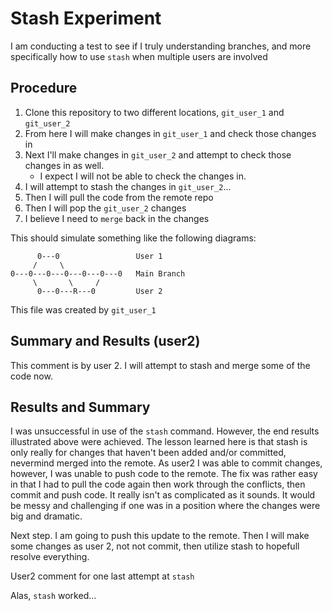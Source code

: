 # Stash Experiment
I am conducting a test to see if I truly understanding branches, and more specifically how to use `stash` when multiple users are involved

## Procedure
1. Clone this repository to two different locations, `git_user_1` and `git_user_2`
2. From here I will make changes in `git_user_1` and check those changes in
3. Next I'll make changes in `git_user_2` and attempt to check those changes in as well.
    - I expect I will not be able to check the changes in.
4. I will attempt to stash the changes in `git_user_2`...
5. Then I will pull the code from the remote repo
6. Then I will pop the `git_user_2` changes
7. I believe I need to `merge` back in the changes

This should simulate something like the following diagrams:

          0---0                 User 1
         /     \
    0---0---0---0---0---0---0   Main Branch
         \       \     /
          0---0---R---0         User 2

This file was created by `git_user_1`

## Summary and Results (user2)
This comment is by user 2.  I will attempt to stash and merge some of the code now.

## Results and Summary
I was unsuccessful in use of the `stash` command.  However, the end results illustrated above were achieved.  The lesson learned here is that stash is only really for changes that haven't been added and/or committed, nevermind merged into the remote.  As user2 I was able to commit changes, however, I was unable to push code to the remote.  The fix was rather easy in that I had to pull the code again then work through the conflicts, then commit and push code.  It really isn't as complicated as it sounds.  It would be messy and challenging if one was in a position where the changes were big and dramatic.

Next step.  I am going to push this update to the remote.  Then I will make some changes as user 2, not not commit, then utilize stash to hopefull resolve everything.

User2 comment for one last attempt at `stash`

Alas, `stash` worked...